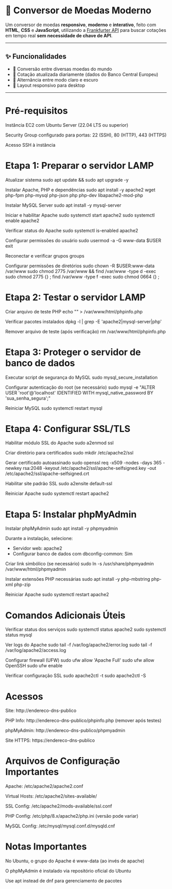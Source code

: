 # 💱 Conversor de Moedas Moderno

Um conversor de moedas **responsivo**, **moderno** e **interativo**, feito com **HTML**, **CSS** e **JavaScript**, utilizando a [Frankfurter API](https://www.frankfurter.dev/) para buscar cotações em tempo real **sem necessidade de chave de API**.

---

## ✨ Funcionalidades

- 🔄 Conversão entre diversas moedas do mundo
- 📅 Cotação atualizada diariamente (dados do Banco Central Europeu)
- 🌙 Alternância entre modo claro e escuro
- 📱 Layout responsivo para desktop 

---

# Pré-requisitos
Instância EC2 com Ubuntu Server (22.04 LTS ou superior)

Security Group configurado para portas: 22 (SSH), 80 (HTTP), 443 (HTTPS)

Acesso SSH à instância

# Etapa 1: Preparar o servidor LAMP

Atualizar sistema
sudo apt update && sudo apt upgrade -y

Instalar Apache, PHP e dependências
sudo apt install -y apache2 wget php-fpm php-mysql php-json php php-dev libapache2-mod-php

Instalar MySQL Server
sudo apt install -y mysql-server

Iniciar e habilitar Apache
sudo systemctl start apache2
sudo systemctl enable apache2

Verificar status do Apache
sudo systemctl is-enabled apache2

Configurar permissões do usuário
sudo usermod -a -G www-data $USER
exit

Reconectar e verificar grupos
groups

Configurar permissões de diretórios
sudo chown -R $USER:www-data /var/www
sudo chmod 2775 /var/www && find /var/www -type d -exec sudo chmod 2775 {} \;
find /var/www -type f -exec sudo chmod 0664 {} \;

# Etapa 2: Testar o servidor LAMP

Criar arquivo de teste PHP
echo "<?php phpinfo(); ?>" > /var/www/html/phpinfo.php

Verificar pacotes instalados
dpkg -l | grep -E 'apache2|mysql-server|php'

Remover arquivo de teste (após verificação)
rm /var/www/html/phpinfo.php

# Etapa 3: Proteger o servidor de banco de dados

Executar script de segurança do MySQL
sudo mysql_secure_installation

Configurar autenticação do root (se necessário)
sudo mysql -e "ALTER USER 'root'@'localhost' IDENTIFIED WITH mysql_native_password BY 'sua_senha_segura';"

Reiniciar MySQL
sudo systemctl restart mysql

# Etapa 4: Configurar SSL/TLS

Habilitar módulo SSL do Apache
sudo a2enmod ssl

Criar diretório para certificados
sudo mkdir /etc/apache2/ssl

Gerar certificado autoassinado
sudo openssl req -x509 -nodes -days 365 -newkey rsa:2048 -keyout /etc/apache2/ssl/apache-selfsigned.key -out /etc/apache2/ssl/apache-selfsigned.crt

Habilitar site padrão SSL
sudo a2ensite default-ssl

Reiniciar Apache
sudo systemctl restart apache2

# Etapa 5: Instalar phpMyAdmin

Instalar phpMyAdmin
sudo apt install -y phpmyadmin

Durante a instalação, selecione:
- Servidor web: apache2
- Configurar banco de dados com dbconfig-common: Sim

Criar link simbólico (se necessário)
sudo ln -s /usr/share/phpmyadmin /var/www/html/phpmyadmin

Instalar extensões PHP necessárias
sudo apt install -y php-mbstring php-xml php-zip

Reiniciar Apache
sudo systemctl restart apache2

# Comandos Adicionais Úteis

Verificar status dos serviços
sudo systemctl status apache2
sudo systemctl status mysql

Ver logs do Apache
sudo tail -f /var/log/apache2/error.log
sudo tail -f /var/log/apache2/access.log

Configurar firewall (UFW)
sudo ufw allow 'Apache Full'
sudo ufw allow OpenSSH
sudo ufw enable

Verificar configuração SSL
sudo apache2ctl -t
sudo apache2ctl -S

# Acessos
Site: http://endereco-dns-publico

PHP Info: http://endereco-dns-publico/phpinfo.php (remover após testes)

phpMyAdmin: http://endereco-dns-publico/phpmyadmin

Site HTTPS: https://endereco-dns-publico

# Arquivos de Configuração Importantes
Apache: /etc/apache2/apache2.conf

Virtual Hosts: /etc/apache2/sites-available/

SSL Config: /etc/apache2/mods-available/ssl.conf

PHP Config: /etc/php/8.x/apache2/php.ini (versão pode variar)

MySQL Config: /etc/mysql/mysql.conf.d/mysqld.cnf

# Notas Importantes
No Ubuntu, o grupo do Apache é www-data (ao invés de apache)

O phpMyAdmin é instalado via repositório oficial do Ubuntu

Use apt instead de dnf para gerenciamento de pacotes
